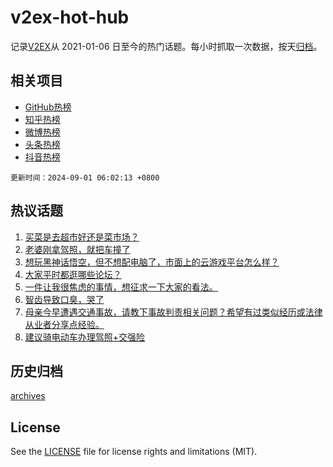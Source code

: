 # v2ex-hot-hub

 记录[V2EX](https://www.v2ex.com/)从 2021-01-06 日至今的热门话题。每小时抓取一次数据，按天[归档](archives)。
 
 ## 相关项目

- [GitHub热榜](https://github.com/it985/github-hot-hub)
- [知乎热榜](https://github.com/it985/zhihu-hot-hub)
- [微博热榜](https://github.com/it985/weibo-hot-hub)
- [头条热榜](https://github.com/it985/toutiao-hot-hub)
- [抖音热榜](https://github.com/it985/douyin-hot-hub)


 `更新时间：2024-09-01 06:02:13 +0800`

## 热议话题

1. [买菜是去超市好还是菜市场？](https://www.v2ex.com/t/1069215)
1. [老婆刚拿驾照，就把车撞了](https://www.v2ex.com/t/1069228)
1. [想玩黑神话悟空，但不想配电脑了，市面上的云游戏平台怎么样？](https://www.v2ex.com/t/1069187)
1. [大家平时都逛哪些论坛？](https://www.v2ex.com/t/1069230)
1. [一件让我很焦虑的事情，想征求一下大家的看法。](https://www.v2ex.com/t/1069294)
1. [智齿导致口臭，哭了](https://www.v2ex.com/t/1069236)
1. [母亲今早遭遇交通事故，请教下事故判责相关问题？希望有过类似经历或法律从业者分享点经验。](https://www.v2ex.com/t/1069208)
1. [建议骑电动车办理驾照+交强险](https://www.v2ex.com/t/1069250)

## 历史归档

[archives](archives)

## License

See the [LICENSE](LICENSE) file for license rights and limitations (MIT).
